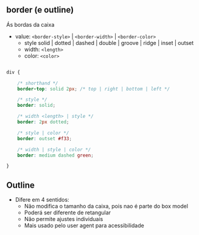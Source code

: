 ## border (e outline)

Ás bordas da caixa

- value: `<border-style>` | `<border-width>` | `<border-color>`
    - style solid | dotted | dashed | double | groove | ridge | inset | outset
    - width: `<length>`
    - color: `<color>`

```css

div {

    /* shorthand */
    border-top: solid 2px; /* top | right | bottom | left */

    /* style */
    border: solid;

    /* width <length> | style */
    border: 2px dotted;

    /* style | color */
    border: outset #f33;

    /* width | style | color */
    border: medium dashed green;

}
```


## Outline 

- Difere em 4 sentidos:
    - Não modifica o tamanho da caixa, pois nao é parte do box model
    - Poderá ser diferente de retangular
    - Não permite ajustes individuais 
    - Mais usado pelo user agent para acessibilidade